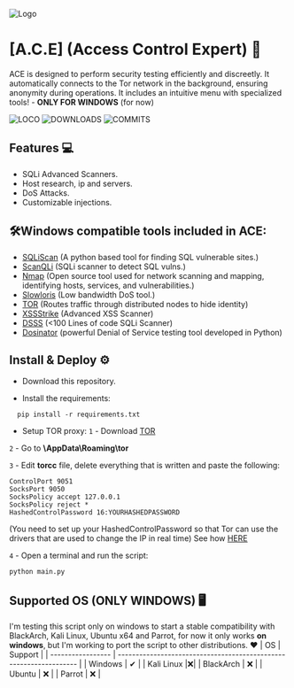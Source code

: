 ![Logo](https://cdn.discordapp.com/attachments/1284099506459250762/1313887370642329611/image-removebg-preview_2.png?ex=6751c478&is=675072f8&hm=71b3a76dc7c28b2aab8e63f61a70e17c6a35d86d1988722fb5c3901496eb8076&)
# [A.C.E] (Access Control Expert) 🌌 

ACE is designed to perform security testing efficiently and discreetly. It automatically connects to the Tor network in the background, ensuring anonymity during operations. It includes an intuitive menu with specialized tools! - **ONLY FOR WINDOWS** (for now)

![LOCO](https://img.shields.io/github/stars/tokemao-glitch/ACE-) ![DOWNLOADS](https://img.shields.io/github/downloads/tokemao-glitch/ACE-/total?style=plastic) ![COMMITS](https://img.shields.io/github/commit-activity/w/tokemao-glitch/ACE-)
 
## Features 💻

- SQLi Advanced Scanners.
- Host research, ip and servers.
- DoS Attacks.
- Customizable injections.


## 🛠Windows compatible tools included in ACE:

 - [SQLiScan](https://github.com/hackyguru/SQLiScan) (A python based tool for finding SQL vulnerable sites.)
 - [ScanQLi](https://github.com/bambish/ScanQLi) (SQLi scanner to detect SQL vulns.)
 - [Nmap](https://nmap.org/) (Open source tool used for network scanning and mapping, identifying hosts, services, and vulnerabilities.)
 - [Slowloris](https://github.com/gkbrk/slowloris) (Low bandwidth DoS tool.)
 - [TOR](https://github.com/gkbrk/slowloris) (Routes traffic through distributed nodes to hide identity)
 - [XSSStrike](https://github.com/s0md3v/XSStrike) (Advanced XSS Scanner)
 - [DSSS](https://github.com/stamparm/DSSS) (<100 Lines of code SQLi Scanner)
 - [Dosinator](https://github.com/HalilDeniz/Dosinator) (powerful Denial of Service testing tool developed in Python)


## Install & Deploy ⚙

- Download this repository.

- Install the requirements:

```batch
  pip install -r requirements.txt
```
- Setup TOR proxy:
`1` - Download [TOR](https://www.torproject.org/dist/torbrowser/14.0.3/tor-browser-windows-x86_64-portable-14.0.3.exe)

`2` -  Go to **\AppData\Roaming\tor**

`3` - Edit **torcc** file, delete everything that is written and paste the following:
```
ControlPort 9051
SocksPort 9050
SocksPolicy accept 127.0.0.1
SocksPolicy reject *
HashedControlPassword 16:YOURHASHEDPASSWORD
```
(You need to set up your HashedControlPassword so that Tor can use the drivers that are used to change the IP in real time) See how [HERE](https://chatgpt.com/share/67507993-2c08-800c-be33-df7c264c1eea)

`4` - Open a terminal and run the script:
```bash
python main.py
```
## Supported OS (ONLY WINDOWS) 🖥
 I'm testing this script only on windows to start a stable compatibility with BlackArch, Kali Linux, Ubuntu x64 and Parrot, for now it only works **on windows**, but I'm working to port the script to other distributions. ❤
| OS            | Support                                                               |
| ----------------- | ------------------------------------------------------------------ |
| Windows | ✔ | 
| Kali Linux |❌|
| BlackArch | ❌ |
| Ubuntu | ❌ |
| Parrot | ❌ |
